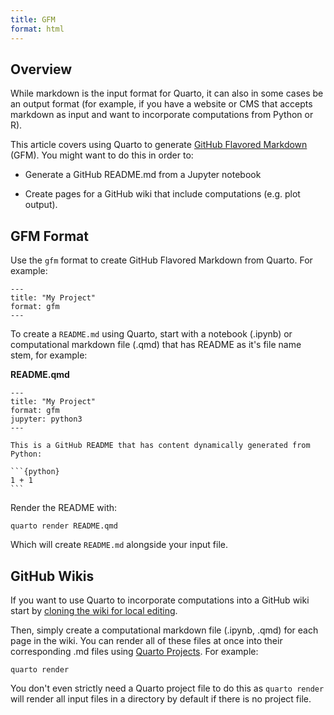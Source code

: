 ```yaml
---
title: GFM
format: html
---
```


## Overview

While markdown is the input format for Quarto, it can also in some cases be an output format (for example, if you have a website or CMS that accepts markdown as input and want to incorporate computations from Python or R).

This article covers using Quarto to generate [GitHub Flavored Markdown](https://github.github.com/gfm/) (GFM). You might want to do this in order to:

-   Generate a GitHub README.md from a Jupyter notebook

-   Create pages for a GitHub wiki that include computations (e.g. plot output).

## GFM Format

Use the `gfm` format to create GitHub Flavored Markdown from Quarto. For example:

``` {.yaml}
---
title: "My Project"
format: gfm
---
```

To create a `README.md` using Quarto, start with a notebook (.ipynb) or computational markdown file (.qmd) that has README as it's file name stem, for example:

**README.qmd**

```` {.python}
---
title: "My Project"
format: gfm
jupyter: python3
---

This is a GitHub README that has content dynamically generated from Python:
  
```{python}
1 + 1
```
````

Render the README with:

``` {.bash}
quarto render README.qmd
```

Which will create `README.md` alongside your input file.

## GitHub Wikis

If you want to use Quarto to incorporate computations into a GitHub wiki start by [cloning the wiki for local editing](https://docs.github.com/en/communities/documenting-your-project-with-wikis/adding-or-editing-wiki-pages#adding-or-editing-wiki-pages-locally).

Then, simply create a computational markdown file (.ipynb, .qmd) for each page in the wiki. You can render all of these files at once into their corresponding .md files using [Quarto Projects](../getting-started/quarto-projects.md). For example:

``` {.bash}
quarto render
```

You don't even strictly need a Quarto project file to do this as `quarto render` will render all input files in a directory by default if there is no project file.
